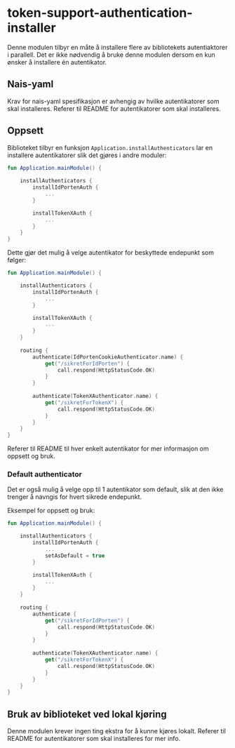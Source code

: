 # token-support-authentication-installer

Denne modulen tilbyr en måte å installere flere av bibliotekets autentiaktorer i parallell. Det er ikke nødvendig å 
bruke denne modulen dersom en kun ønsker å installere én autentikator.


## Nais-yaml

Krav for nais-yaml spesifikasjon er avhengig av hvilke autentikatorer som skal installeres. Referer til README for
autentikatorer som skal installeres.

## Oppsett

Biblioteket tilbyr en funksjon `Application.installAuthenticators` lar en installere autentikatorer slik det gjøres 
i andre moduler:

```kotlin
fun Application.mainModule() {
    
    installAuthenticators {
        installIdPortenAuth {
            ...
        }

        installTokenXAuth {
            ...
        }
    }
}
```

Dette gjør det mulig å velge autentikator for beskyttede endepunkt som følger:

```kotlin
fun Application.mainModule() {

    installAuthenticators {
        installIdPortenAuth {
            ...
        }

        installTokenXAuth {
            ...
        }
    }
    
    routing {
        authenticate(IdPortenCookieAuthenticator.name) {
            get("/sikretForIdPorten") {
                call.respond(HttpStatusCode.OK)
            }
        }
        
        authenticate(TokenXAuthenticator.name) {
            get("/sikretForTokenX") {
                call.respond(HttpStatusCode.OK)
            }
        }
    }
}
```

Referer til README til hver enkelt autentikator for mer informasjon om oppsett og bruk.

### Default authenticator

Det er også mulig å velge opp til 1 autentikator som default, slik at den ikke trenger å navngis for hvert sikrede endepunkt.

Eksempel for oppsett og bruk:

```kotlin
fun Application.mainModule() {

    installAuthenticators {
        installIdPortenAuth {
            ...
            setAsDefault = true
        }

        installTokenXAuth {
            ...
        }
    }
    
    routing {
        authenticate {
            get("/sikretForIdPorten") {
                call.respond(HttpStatusCode.OK)
            }
        }
        
        authenticate(TokenXAuthenticator.name) {
            get("/sikretForTokenX") {
                call.respond(HttpStatusCode.OK)
            }
        }
    }
}
```

## Bruk av biblioteket ved lokal kjøring 

Denne modulen krever ingen ting ekstra for å kunne kjøres lokalt. Referer til README for autentikatorer som skal 
installeres for mer info.
